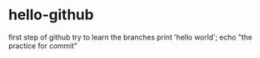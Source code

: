 # hello-github
first step of github
try to learn the branches
print 'hello world';
echo "the practice for commit"
